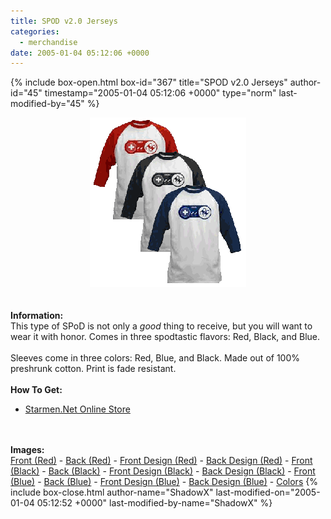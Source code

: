 ```yaml
---
title: SPOD v2.0 Jerseys
categories:
  - merchandise
date: 2005-01-04 05:12:06 +0000
---
```

{% include box-open.html box-id="367" title="SPOD v2.0 Jerseys" author-id="45" timestamp="2005-01-04 05:12:06 +0000" type="norm" last-modified-by="45" %}
	<center>
	<img src="/merchandise/images/smn_spodv2j_title.png" border="0" alt="SPOD v2.0 Jerseys" />
	</center>
	<br /><br />
	<b>Information:</b>
	<br />
	This type of SPoD is not only a <i>good</i> thing to receive, but you will want to wear 
	it with honor. Comes in three spodtastic flavors: Red, Black, and Blue.
	<br /><br />
	Sleeves come in three colors: Red, Blue, and Black. Made out of 100% preshrunk cotton. 
	Print is fade resistant. 
	<br /><br />
	<b>How To Get:</b>
	<br />
	<ul>
	<li><a href="http://www.cafeshops.com/starmen/245609">Starmen.Net Online Store</a></li>
	</ul>
	<br /><br />
	<b>Images:</b>
	<br />
	<a href="/merchandise/images/smn_spodv2jred_front.jpg">Front (Red)</a> - <a href="/merchandise/images/smn_spodv2jred_back.jpg">Back (Red)</a> - <a href="/merchandise/images/smn_spodv2jred_fdesign.jpg">Front Design (Red)</a> - 
	<a href="/merchandise/images/smn_spodv2jred_bdesign.jpg">Back Design (Red)</a> - <a href="/merchandise/images/smn_spodv2jblack_front.jpg">Front (Black)</a> - <a href="/merchandise/images/smn_spodv2jblack_back.jpg">Back (Black)</a> - 
	<a href="/merchandise/images/smn_spodv2jblack_fdesign.jpg">Front Design (Black)</a> - <a href="/merchandise/images/smn_spodv2jblack_bdesign.jpg">Back Design (Black)</a> - <a href="/merchandise/images/smn_spodv2jblue_front.jpg">Front (Blue)</a> - 
	<a href="/merchandise/images/smn_spodv2jblue_back.jpg">Back (Blue)</a> - <a href="/merchandise/images/smn_spodv2jblue_fdesign.jpg">Front Design (Blue)</a> - <a href="/merchandise/images/smn_spodv2jblue_bdesign.jpg">Back Design (Blue)</a> - 
	<a href="/merchandise/images/smn_btc.jpg">Colors</a>
{% include box-close.html author-name="ShadowX" last-modified-on="2005-01-04 05:12:52 +0000" last-modified-by-name="ShadowX" %}
